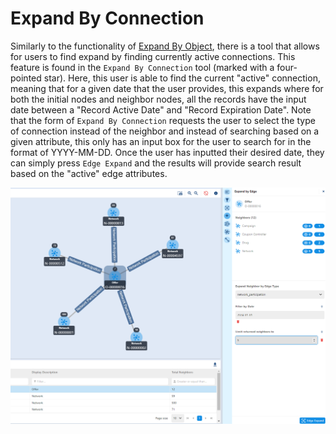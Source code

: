 # Expand By Connection

Similarly to the functionality of [Expand By Object](basicPlus.md#expand-by-object), there is a tool that allows for users to find expand by finding currently active connections. This feature is found in the `Expand By Connection` tool (marked with a four-pointed star). Here, this user is able to find the current "active" connection, meaning that for a given date that the user provides, this expands where for both the initial nodes and neighbor nodes, all the records have the input date between a "Record Active Date" and "Record Expiration Date". Note that the form of  `Expand By Connection` requests the user to select the type of connection instead of the neighbor and instead of searching based on a given attribute, this only has an input box for the user to search for in the format of YYYY-MM-DD. Once the user has inputted their desired date, they can simply press `Edge Expand` and the results will provide search result based on the "active" edge attributes.

<img src="../../images/edge_expand.png" alt="edge_expand" width="1000px"/>